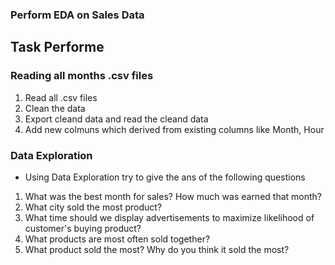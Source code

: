 ### Perform EDA on Sales Data

## Task Performe

### Reading all months .csv files
1. Read all .csv files
2. Clean the data
3. Export cleand data and read the cleand data
4. Add new colmuns which derived from existing columns like Month, Hour

### Data Exploration
- Using Data Exploration try to give the ans of the following questions
1. What was the best month for sales? How much was earned that month?
2. What city sold the most product?
3. What time should we display advertisements to maximize likelihood of customer's buying product?
4. What products are most often sold together?
5. What product sold the most? Why do you think it sold the most?
